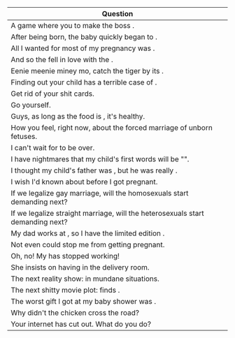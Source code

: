 Question |
--- |
A game where you <BLANK> to make the boss <BLANK>. |
After being born, the baby quickly began to <BLANK>. |
All I wanted for most of my pregnancy was <BLANK>. |
And so the <BLANK> fell in love with the <BLANK>. |
Eenie meenie miney mo, catch the tiger by its <BLANK>. |
Finding out your child has a terrible case of <BLANK>. |
Get rid of your shit cards. |
Go <BLANK> yourself. |
Guys, as long as the food is <BLANK>, it's healthy. |
How you feel, right now, about the forced marriage of unborn fetuses. |
I can't wait for <BLANK> to be over. |
I have nightmares that my child's first words will be "<BLANK>". |
I thought my child's father was <BLANK>, but he was really <BLANK>. |
I wish I'd known about <BLANK> before I got pregnant. |
If we legalize gay marriage, will the homosexuals start demanding <BLANK> next? |
If we legalize straight marriage, will the heterosexuals start demanding <BLANK> next? |
My dad works at <BLANK>, so I have the limited edition <BLANK>. |
Not even <BLANK> could stop me from getting pregnant. |
Oh, no! My <BLANK> has stopped working! |
She insists on having <BLANK> in the delivery room. |
The next reality show: <BLANK> in mundane situations. |
The next shitty movie plot: <BLANK> finds <BLANK>. |
The worst gift I got at my baby shower was <BLANK>. |
Why didn't the chicken cross the road? |
Your internet has cut out. What do you do? |
